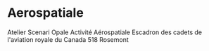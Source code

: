 # Aerospatiale
Atelier Scenari Opale Activité Aérospatiale Escadron des cadets de l'aviation royale du Canada 518 Rosemont
